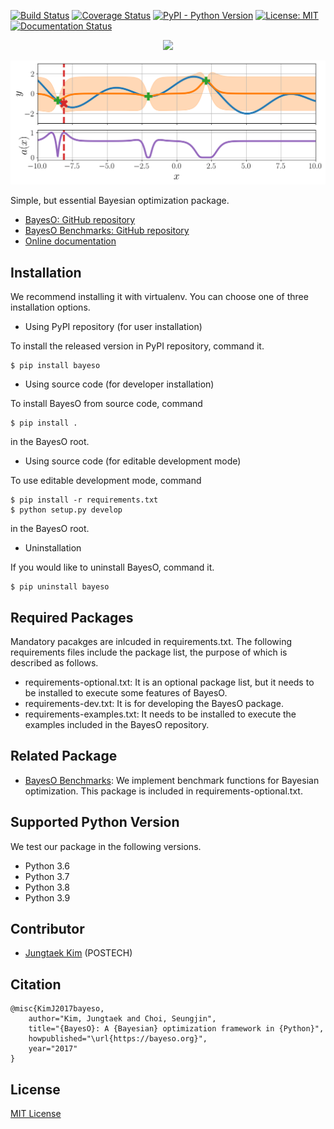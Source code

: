 [![Build Status](https://github.com/jungtaekkim/bayeso/actions/workflows/pytest.yml/badge.svg)](https://github.com/jungtaekkim/bayeso/actions/workflows/pytest.yml)
[![Coverage Status](https://coveralls.io/repos/github/jungtaekkim/bayeso/badge.svg?branch=main)](https://coveralls.io/github/jungtaekkim/bayeso?branch=main)
[![PyPI - Python Version](https://img.shields.io/pypi/pyversions/bayeso)](https://pypi.org/project/bayeso/)
[![License: MIT](https://img.shields.io/badge/License-MIT-yellow.svg)](https://opensource.org/licenses/MIT)
[![Documentation Status](https://readthedocs.org/projects/bayeso/badge/?version=main)](https://bayeso.readthedocs.io/en/main/?badge=main)

<p align="center">
<img src="logo_bayeso_capitalized.svg" width="400" />
</p>

<p align="center">
<img src="ei.gif" width="600" />
</p>


Simple, but essential Bayesian optimization package.

* [BayesO: GitHub repository](https://github.com/jungtaekkim/bayeso)
* [BayesO Benchmarks: GitHub repository](https://github.com/jungtaekkim/bayeso-benchmarks)
* [Online documentation](https://bayeso.readthedocs.io)

## Installation
We recommend installing it with virtualenv.
You can choose one of three installation options.

* Using PyPI repository (for user installation)

To install the released version in PyPI repository, command it.

```shell
$ pip install bayeso
```

* Using source code (for developer installation)

To install BayesO from source code, command

```shell
$ pip install .
```
in the BayesO root.

* Using source code (for editable development mode)

To use editable development mode, command

```shell
$ pip install -r requirements.txt
$ python setup.py develop
```
in the BayesO root.

* Uninstallation

If you would like to uninstall BayesO, command it.

```shell
$ pip uninstall bayeso
```

## Required Packages
Mandatory pacakges are inlcuded in requirements.txt.
The following requirements files include the package list, the purpose of which is described as follows.

* requirements-optional.txt: It is an optional package list, but it needs to be installed to execute some features of BayesO.
* requirements-dev.txt: It is for developing the BayesO package.
* requirements-examples.txt: It needs to be installed to execute the examples included in the BayesO repository.

## Related Package
* [BayesO Benchmarks](https://github.com/jungtaekkim/bayeso-benchmarks): We implement benchmark functions for Bayesian optimization. This package is included in requirements-optional.txt.

## Supported Python Version
We test our package in the following versions.

* Python 3.6
* Python 3.7
* Python 3.8
* Python 3.9

## Contributor
* [Jungtaek Kim](https://jungtaek.github.io) (POSTECH)

## Citation
```
@misc{KimJ2017bayeso,
    author="Kim, Jungtaek and Choi, Seungjin",
    title="{BayesO}: A {Bayesian} optimization framework in {Python}",
    howpublished="\url{https://bayeso.org}",
    year="2017"
}
```

## License
[MIT License](https://github.com/jungtaekkim/bayeso/blob/main/LICENSE)
